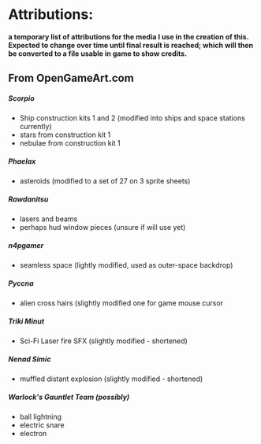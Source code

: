 # Attributions:

#### a temporary list of attributions for the media I use in the creation of this. Expected to change over time until final result is reached; which will then be converted to a file usable in game to show credits.

## From OpenGameArt.com
##### Scorpio

- Ship construction kits 1 and 2 (modified into ships and space stations currently)
- stars from construction kit 1
- nebulae from construction kit 1

##### Phaelax

- asteroids (modified to a set of 27 on 3 sprite sheets)

##### Rawdanitsu

- lasers and beams
- perhaps hud window pieces (unsure if will use yet)

##### n4pgamer

- seamless space (lightly modified, used as outer-space backdrop)

##### Pyccna

- alien cross hairs (slightly modified one for game mouse cursor

##### Triki Minut

- Sci-Fi Laser fire SFX (slightly modified - shortened)

##### Nenad Simic

- muffled distant explosion (slightly modified - shortened)

##### Warlock's Gauntlet Team (possibly)

- ball lightning
- electric snare
- electron
